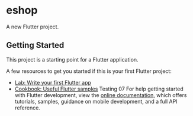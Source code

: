 # eshop

A new Flutter project.

## Getting Started

This project is a starting point for a Flutter application.

A few resources to get you started if this is your first Flutter project:

- [Lab: Write your first Flutter app](https://docs.flutter.dev/get-started/codelab)
- [Cookbook: Useful Flutter samples](https://docs.flutter.dev/cookbook)
Testing 07
For help getting started with Flutter development, view the
[online documentation](https://docs.flutter.dev/), which offers tutorials,
samples, guidance on mobile development, and a full API reference.
